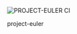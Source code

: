 ![PROJECT-EULER CI](https://github.com/joao-felipe-santoro/project-euler/workflows/PROJECT-EULER%20CI/badge.svg?branch=master)

project-euler
